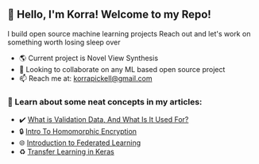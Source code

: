 ##  💾    Hello, I'm Korra! Welcome to my Repo!
I build open source machine learning projects
Reach out and let's work on something worth losing sleep over

- 🌎 Current project is Novel View Synthesis
- 📕 Looking to collaborate on any ML based open source project
- 📫 Reach me at: korrapickell@gmail.com

### 📌 Learn about some neat concepts in my articles:
- ✔️ [What is Validation Data, And What Is It Used For?](https://medium.com/artificialis/what-is-validation-data-and-what-is-it-used-for-158d685fb921)
- 🔒 [Intro To Homomorphic Encryption](https://medium.com/artificialis/intro-to-homomorphic-encryption-1434f34ee6d2)
- 🌐 [Introduction to Federated Learning](https://medium.com/artificialis/introduction-to-federated-learning-1da7becb70a)
- ♻️ [Transfer Learning in Keras](https://medium.com/artificialis/how-to-use-transfer-learning-in-keras-for-image-classification-b9ced0591f6f)
